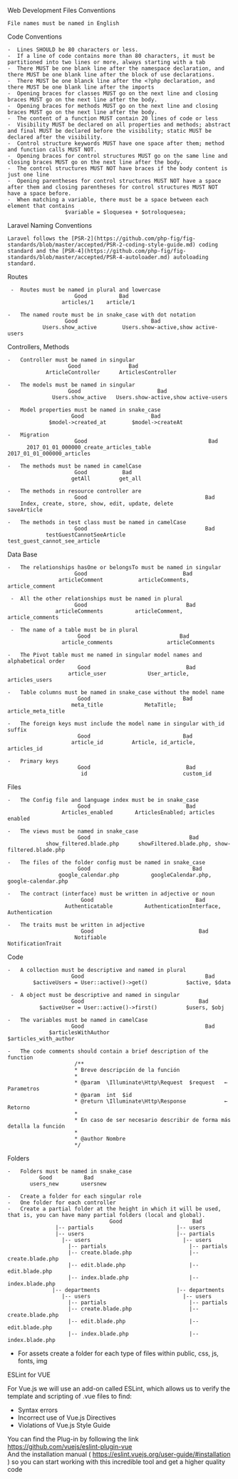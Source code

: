 Web Development 
Files Conventions

  	File names must be named in English

Code Conventions

    -  Lines SHOULD be 80 characters or less.
    -  If a line of code contains more than 80 characters, it must be partitioned into two lines or more, always starting with a tab
    -  There MUST be one blank line after the namespace declaration, and there MUST be one blank line after the block of use declarations.
    -  There MUST be one blanck line after the <?php declaration, and there MUST be one blank line after the imports
    -  Opening braces for classes MUST go on the next line and closing braces MUST go on the next line after the body.
    -  Opening braces for methods MUST go on the next line and closing braces MUST go on the next line after the body.
    -  The content of a function MUST contain 20 lines of code or less
    -  Visibility MUST be declared on all properties and methods; abstract and final MUST be declared before the visibility; static MUST be declared after the visibility.
    -  Control structure keywords MUST have one space after them; method and function calls MUST NOT.
    -  Opening braces for control structures MUST go on the same line and closing braces MUST go on the next line after the body.
    -  The control structures MUST NOT have braces if the body content is just one line
    -  Opening parentheses for control structures MUST NOT have a space after them and closing parentheses for control structures MUST NOT have a space before.
    -  When matching a variable, there must be a space between each element that contains
                      $variable = $loquesea + $otroloquesea;
Laravel Naming Conventions
 
 	Laravel follows the [PSR-2](https://github.com/php-fig/fig-standards/blob/master/accepted/PSR-2-coding-style-guide.md) coding standard and the [PSR-4](https://github.com/php-fig/fig-standards/blob/master/accepted/PSR-4-autoloader.md) autoloading standard.
	
   Routes
	 
	 -	Routes must be named in plural and lowercase
                         Good	       Bad
                     articles/1	   article/1

    -	The named route must be in snake_case with dot notation
                      Good	                     Bad
               Users.show_active    	Users.show-active,show active-users

   Controllers, Methods

    -	Controller must be named in singular
                       Good	              Bad
                ArticleController	   ArticlesController

    -	The models must be named in singular
                       Good	                       Bad
                  Users.show_active	  Users.show-active,show active-users

    -	Model properties must be named in snake_case
                        Good	                 Bad
                 $model->created_at	       $model->createAt

    -	Migration
                         Good	                                   Bad
          2017_01_01_000000_create_articles_table	    2017_01_01_000000_articles

    -	The methods must be named in camelCase
                         Good          	Bad
                        getAll	       get_all

    -	The methods in resource controller are
                         Good	                                  Bad
        Index, create, store, show, edit, update, delete	    saveArticle

    -	The methods in test class must be named in camelCase
                         Good	                                  Bad
                testGuestCannotSeeArticle	           test_guest_cannot_see_article

  Data Base

    -	The relationships hasOne or belongsTo must be named in singular
                         Good	                           Bad
                    articleComment	         articleComments, article_comment

     -	All the other relationships must be named in plural
                         Good	                            Bad
                   articleComments	        articleComment, article_comments

     -	The name of a table must be in plural
                          Good                            Bad
                     article_comments	              articleComments

    -	The Pivot table must me named in singular model names and alphabetical order
                          Good                           	Bad
                       article_user         	User_article, articles_users

    -	Table columns must be named in snake_case without the model name
                          Good	                           Bad
                        meta_title	           MetaTitle; article_meta_title

    -	The foreign keys must include the model name in singular with_id suffix
                          Good	                           Bad
                        article_id	       Article, id_article, articles_id

    -	Primary keys 
                          Good	                            Bad
                           id	                           custom_id
Files

    -	The Config file and language index must be in snake_case
                          Good	                            Bad
                     Articles_enabled     	ArticlesEnabled; articles enabled

    -	The views must be named in snake_case
                          Good	                             Bad
                show_filtered.blade.php	     showFiltered.blade.php, show-filtered.blade.php

    -	The files of the folder config must be named in snake_case 
                          Good	                              Bad
                    google_calendar.php	         googleCalendar.php, google-calendar.php

    -	The contract (interface) must be written in adjective or noun
                           Good	                               Bad
                      Authenticatable	       AuthenticationInterface, Authentication

    -	The traits must be written in adjective
                           Good                                	Bad
                         Notifiable	                      NotificationTrait

  Code

    -	A collection must be descriptive and named in plural
                        Good	                                  Bad
            $activeUsers = User::active()->get()	        $active, $data

     -	A object must be descriptive and named in singular
                        Good                                   	Bad
              $activeUser = User::active()->first()       	$users, $obj

    -	The variables must be named in camelCase
                        Good	                                  Bad
                 $articlesWithAuthor                	$articles_with_author

    -	The code comments should contain a brief description of the function
                         /**
                         * Breve descripción de la función
                         *
                         * @param  \Illuminate\Http\Request  $request  	← Parametros
                         * @param  int  $id
                         * @return \Illuminate\Http\Response 			← Retorno
                         * 
                         * En caso de ser necesario describir de forma más detalla la función
                         *
                         * @author Nombre
                         */
												 
Folders
  
  	-	Folders must be named in snake_case
              Good	        Bad
           users_new	   usersnew

    -	Create a folder for each singular role
    -	One folder for each controller
    -	Create a partial folder at the height in which it will be used, that is, you can have many partial folders (local and global).
                                    Good	                  Bad
                   |-- partials                          |-- users
                   |-- users                             |-- partials
                     |-- users                             |-- users
                       |-- partials                          |-- partials
                       |-- create.blade.php                  |-- create.blade.php
                       |-- edit.blade.php                    |-- edit.blade.php
                       |-- index.blade.php                   |-- index.blade.php
                  |-- departments                        |-- departments 
                     |-- users                             |-- users     
                       |-- partials                          |-- partials
                       |-- create.blade.php                  |-- create.blade.php
                       |-- edit.blade.php                    |-- edit.blade.php
                       |-- index.blade.php                   |-- index.blade.php
	

-	For assets create a folder for each type of files within public, css, js, fonts, img

ESLint for VUE

For Vue.js we will use an add-on called ESLint, which allows us to verify the template and scripting of .vue files to find:

   -	Syntax errors
   -	Incorrect use of Vue.js Directives
   -	Violations of Vue.js Style Guide

You can find the Plug-in by following the link   https://github.com/vuejs/eslint-plugin-vue  
And the installation manual  ( https://eslint.vuejs.org/user-guide/#installation ) so you can start working with this incredible tool and get a higher quality code

											


